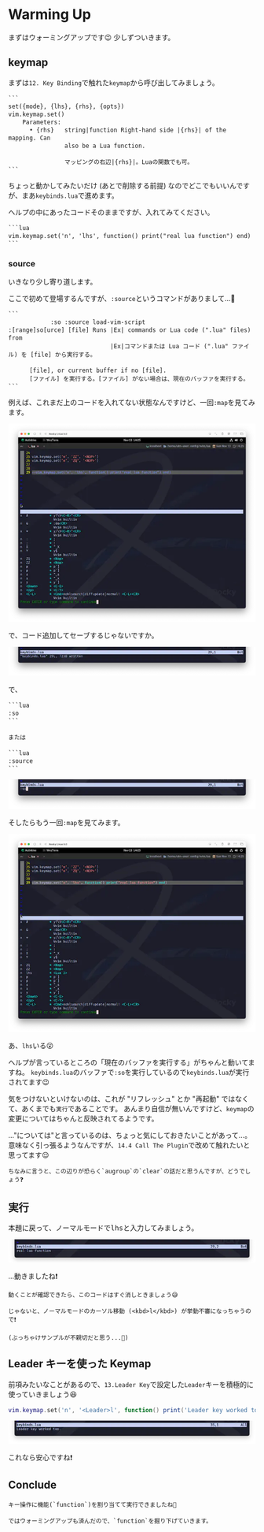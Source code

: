 # Warming Up

まずはウォーミングアップです😉 少しずついきます。

## keymap

まずは`12. Key Binding`で触れた`keymap`から呼び出してみましょう。

~~~admonish info title=":h keymap.set"
```
set({mode}, {lhs}, {rhs}, {opts})                           vim.keymap.set()
    Parameters:
      • {rhs}   string|function Right-hand side |{rhs}| of the mapping. Can
                also be a Lua function.

                マッピングの右辺|{rhs}|。Luaの関数でも可。
```
~~~

ちょっと動かしてみたいだけ (あとで削除する前提) なのでどこでもいいんですが、まあ`keybinds.lua`で進めます。

ヘルプの中にあったコードそのままですが、入れてみてください。

~~~admonish example
```lua
vim.keymap.set('n', 'lhs', function() print("real lua function") end)
```
~~~

### source

いきなり少し寄り道します。

ここで初めて登場するんですが、`:source`というコマンドがありまして...🤔

~~~admonish info title=":h source"
```
            :so :source load-vim-script
:[range]so[urce] [file]	Runs |Ex| commands or Lua code (".lua" files) from
                             |Ex|コマンドまたは Lua コード (".lua" ファイル) を [file] から実行する。

      [file], or current buffer if no [file].
      [ファイル] を実行する。[ファイル] がない場合は、現在のバッファを実行する。
```
~~~

例えば、これまだ上のコードを入れてない状態なんですけど、一回`:map`を見てみます。

![source1](img/source1.webp)

で、コード追加してセーブするじゃないですか。

![source2](img/source2.webp)

で、

~~~admonish quote title="Command"
```lua
:so
```

または

```lua
:source
```
~~~

![source3](img/source3.webp)

そしたらもう一回`:map`を見てみます。

![source4](img/source4.webp)

あ、`lhs`いる😮

ヘルプが言っているところの「現在のバッファを実行する」がちゃんと動いてますね。
`keybinds.lua`のバッファで`:so`を実行しているので`keybinds.lua`が実行されてます😉

気をつけないといけないのは、これが "リフレッシュ" とか "再起動" ではなくて、あくまでも`実行`であることです。
あんまり自信が無いんですけど、`keymap`の変更についてはちゃんと反映されてるようです。

..."については"と言っているのは、ちょっと気にしておきたいことがあって...。
意味なく引っ張るようなんですが、`14.4 Call The Plugin`で改めて触れたいと思ってます😌
 
```admonish tip
ちなみに言うと、この辺りが恐らく`augroup`の`clear`の話だと思うんですが、どうでしょう❓
```

## 実行

本題に戻って、ノーマルモードで<kbd>l</kbd><kbd>h</kbd><kbd>s</kbd>と入力してみましょう。

![call-function1](img/call-function1.webp)

...動きましたね❗

```admonish warning
動くことが確認できたら、このコードはすぐ消しときましょう😅

じゃないと、ノーマルモードのカーソル移動 (<kbd>l</kbd>) が挙動不審になっちゃうので❗

(ぶっちゃけサンプルが不親切だと思う...🤫)
```

## Leader キーを使った Keymap

前項みたいなことがあるので、`13.Leader Key`で設定した`Leader`キーを積極的に使っていきましょう😆

```lua
vim.keymap.set('n', '<Leader>l', function() print('Leader key worked too.') end)
```

![call-function2](img/call-function2.webp)

これなら安心ですね❗

## Conclude

```admonish success
キー操作に機能(`function`)を割り当てて実行できましたね🤗

ではウォーミングアップも済んだので、`function`を掘り下げていきます。
```
